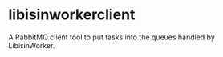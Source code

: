 # libisinworkerclient

A RabbitMQ client tool to put tasks into the queues handled by LibisinWorker. 
